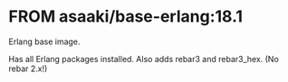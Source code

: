 # FROM asaaki/base-erlang:18.1

Erlang base image.

Has all Erlang packages installed. Also adds rebar3 and rebar3_hex. (No rebar 2.x!)
